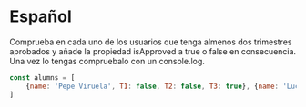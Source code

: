 # Español
Comprueba en cada uno de los usuarios que tenga almenos dos trimestres aprobados y añade la propiedad isApproved a true o false en consecuencia. Una vez lo tengas compruebalo con un console.log.

```js
const alumns = [
    {name: 'Pepe Viruela', T1: false, T2: false, T3: true}, {name: 'Lucia Aranda', T1: true, T2: false, T3: true}, {name: 'Abel Cabeza', T1: false, T2: true, T3: true}, {name: 'Alfredo Blanco', T1: false, T2: false, T3: false}, {name: 'Raquel Benito', T1: true, T2: true, T3: true}
]
```